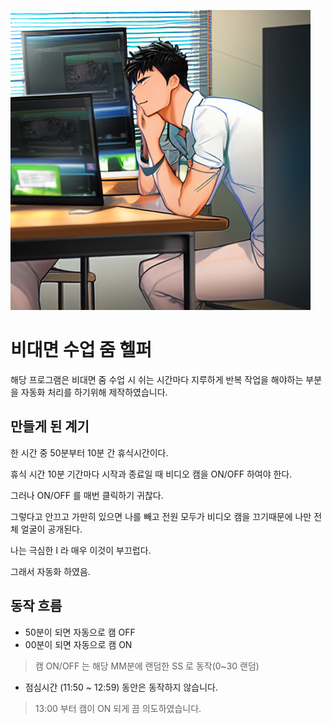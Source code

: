 ![banner](img_1.png)

# 비대면 수업 줌 헬퍼
해당 프로그램은 비대면 줌 수업 시
쉬는 시간마다 지루하게 반복 작업을 해야하는 부분을
자동화 처리를 하기위해 제작하였습니다.

## 만들게 된 계기
한 시간 중 50분부터 10분 간 휴식시간이다.

휴식 시간 10분 기간마다 시작과 종료일 때
비디오 캠을 ON/OFF 하여야 한다.

그러나 ON/OFF 를 매번 클릭하기 귀찮다.

그렇다고 안끄고 가만히 있으면 나를 빼고 전원 모두가 비디오 캠을 끄기때문에
나만 전체 얼굴이 공개된다.

나는 극심한 I 라 매우 이것이 부끄럽다.

그래서 자동화 하였음.

## 동작 흐름
* 50분이 되면 자동으로 캠 OFF
* 00분이 되면 자동으로 캠 ON

> 캠 ON/OFF 는 해당 MM분에 랜덤한 SS 로 동작(0~30 랜덤)

* 점심시간 (11:50 ~ 12:59) 동안은 동작하지 않습니다.

> 13:00 부터 캠이 ON 되게 끔 의도하였습니다.
